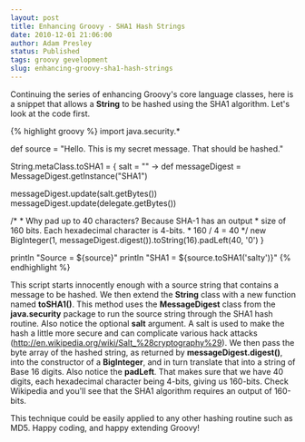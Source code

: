 ```yaml
---
layout: post
title: Enhancing Groovy - SHA1 Hash Strings
date: 2010-12-01 21:06:00
author: Adam Presley
status: Published
tags: groovy gevelopment
slug: enhancing-groovy-sha1-hash-strings
---
```


Continuing the series of enhancing Groovy's core language classes, here
is a snippet that allows a **String** to be hashed using the SHA1
algorithm. Let's look at the code first.  

{% highlight groovy %}
import java.security.*

def source = "Hello. This is my secret message. That should be hashed."

String.metaClass.toSHA1 = { salt = "" ->
   def messageDigest = MessageDigest.getInstance("SHA1")

   messageDigest.update(salt.getBytes())
   messageDigest.update(delegate.getBytes())

   /*
    * Why pad up to 40 characters? Because SHA-1 has an output
    * size of 160 bits. Each hexadecimal character is 4-bits.
    * 160 / 4 = 40
    */
   new BigInteger(1, messageDigest.digest()).toString(16).padLeft(40, '0')
}

println "Source = ${source}"
println "SHA1 = ${source.toSHA1('salty')}"
{% endhighlight %}

This script starts innocently enough with a source string that contains
a message to be hashed. We then extend the **String** class with a new
function named **toSHA1()**. This method uses the **MessageDigest**
class from the **java.security** package to run the source string
through the SHA1 hash routine. Also notice the optional **salt**
argument. A salt is used to make the hash a little more secure and can
complicate various hack attacks
(<http://en.wikipedia.org/wiki/Salt_%28cryptography%29>). We then pass
the byte array of the hashed string, as returned by
**messageDigest.digest()**, into the constructor of a **BigInteger**,
and in turn translate that into a string of Base 16 digits. Also notice
the **padLeft**. That makes sure that we have 40 digits, each
hexadecimal character being 4-bits, giving us 160-bits. Check Wikipedia
and you'll see that the SHA1 algorithm requires an output of 160-bits.  
  
This technique could be easily applied to any other hashing routine such
as MD5. Happy coding, and happy extending Groovy!
